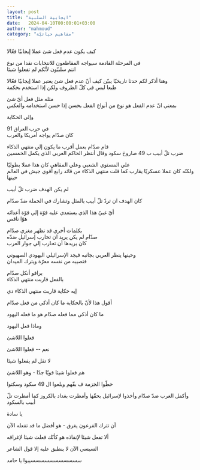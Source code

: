```yaml
---
layout: post
title: "ايجابية السلبية"
date:   2024-04-10T00:00:01+03:00
author: "mahmoud"
category: "مفاهيم حياتيّة"
---
```



كيف يكون عدم فعل شئ عملا إيجابيّا فعّالا

في المرحلة القادمة سيواجه المقاطعون للانتخابات نقدا من
نوع  
انتم سلبيّون لأنّكم لم تفعلوا شيئا

وهنا أذكر لكم حدثا تاريخيّا يبيّن كيف أنّ عدم فعل شئ يعتبر
عملا إيجابيّا فعّالا  
طبعا ليس في كلّ الظروف ولكن إذا استخدم بحكمة

مثله مثل فعل أيّ شئ  
بمعني انّ عدم الفعل هو نوع من أنواع الفعل يحسن إذا حسن استخدامه
والعكس

وإلي الحكاية

في حرب العراق 91  
كان صدّام يواجه أمريكا والعرب

قام صدّام بعمل أقرب ما يكون إلي منتهي الذكاء  
ضرب تلّ أبيب ب 49 صاروخ سكود وقال أنتظر الحاكم العربي الذي يكمل
الخمسين

علي المستوي الشعبي وعلي المقاهي كان هذا عملا بطوليّا  
ولكنّه كان عملا عسكريّا يقارب كما قلت منتهي الذكاء من قائد رابع أقوي جيش
في العالم حينها

لم يكن الهدف ضرب تلّ أبيب

كان الهدف ان تردّ تلّ أبيب بالمثل وتشارك في الحملة ضدّ
صدّام

أيّ غبيّ هذا الذي يستعدي عليه قوّة إلي قوّة أعدائه  
هوّا ناقص

بكلمات أخري قد تظهر مغزي صدّام  
صدّام لم يكن يريد ان تحارب إسرائيل ضدّه  
كان يريدها أن تحارب إلي جوار العرب

وحينها ينظر العربي بجانبه فيجد الإسرائيلي اليهودي
الصهيوني  
فتصيبه من نفسه معرّة ويترك الميدان

برافو أنكل صدّام  
بالفعل قاربت منتهي الذكاء

إيه حكاية قاربت منتهي الذكاء دي

أقول هذا لأنّ بالحكاية ما كان أذكي من فعل صدّام

ما كان أذكي مما فعله صدّام هو ما فعله اليهود

وماذا فعل اليهود

فعلوا اللاشئ

نعم -- فعلوا اللاشئ

لا تقل لم يفعلوا شيئا

هم فعلوا شيئا قويّا جدّا - وهو اللاشئ

حطّوا الجزمة ف بقّهم وبلعوا ال 49 سكود وسكتوا

وأكمل العرب ضدّ صدّام وأخذوا لإسرائيل بحقّها وأمطرت بغداد
بالكروز كما أمطرت تلّ أبيب بالسكود

يا سادة

أن تترك الفرعون يغرق - هو أفضل ما قد تفعله الآن

ألا تفعل شيئا لإنقاذه هو كأنّك فعلت شيئا لإغراقه

السيسي الآن لا ينطبق عليه إلا قول الشاعر

سسسسسسسسسسسيبوا يا حامد
